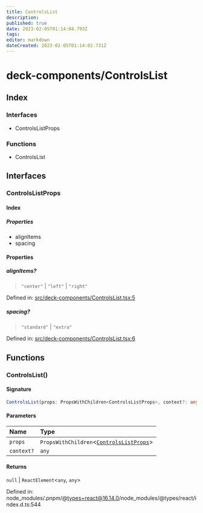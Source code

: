 ```yaml
---
title: ControlsList
description: 
published: true
date: 2023-02-05T01:14:04.793Z
tags: 
editor: markdown
dateCreated: 2023-02-05T01:14:02.731Z
---
```


# deck-components/ControlsList

## Index

### Interfaces

- ControlsListProps

### Functions

- ControlsList

## Interfaces

### ControlsListProps

#### Index

##### Properties

- alignItems
- spacing

#### Properties

##### alignItems?

> `"center"` \| `"left"` \| `"right"`

Defined in:  [src/deck-components/ControlsList.tsx:5](https://github.com/SteamDeckHomebrew/decky-frontend-lib/blob/-/src/deck-components/ControlsList.tsx#L5)

##### spacing?

> `"standard"` \| `"extra"`

Defined in:  [src/deck-components/ControlsList.tsx:6](https://github.com/SteamDeckHomebrew/decky-frontend-lib/blob/-/src/deck-components/ControlsList.tsx#L6)

## Functions

### ControlsList()

#### Signature

```ts
ControlsList(props: PropsWithChildren<ControlsListProps>, context?: any): null | ReactElement<any, any>;
```

#### Parameters

| Name | Type |
| :------ | :------ |
| `props` | `PropsWithChildren`\<[`ControlsListProps`](ControlsList#controlslistprops)\> |
| `context?` | `any` |

#### Returns

`null` \| `ReactElement`\<`any`, `any`\>

Defined in:  node\_modules/.pnpm/@types+react@16.14.0/node\_modules/@types/react/index.d.ts:544
